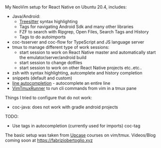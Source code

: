 My NeoVim setup for React Native on Ubuntu 20.4, includes:

- Java/Android:
  - [Treesitter](https://github.com/nvim-treesitter/nvim-treesitter) syntax highlighting
  - Tags for navigating Android Sdk and many other libraries
  - FZF to search with Ripgrep, Open Files, Search Tags and History
  - Tags to do autoimports
- coc-tsserver and coc-flow for TypeScript and JS language server
- tmux to manage different type of work sessions:
  - start session to work on React Native master and automatically start the emulator/server/android build
  - start session to change dotfiles
  - start session to work on other React Native projects etc..etc..
- zsh with syntax highlighting, autcomplete and history completion
- snippets (default and custom)
- [line autocompletion](https://github.com/junegunn/fzf.vim#custom-completion) - autocomplete an entire line
- [VimTmuxRunner](https://github.com/christoomey/vim-tmux-runner) to run cli commands from vim in a tmux pane

Things I tried to configure that do not work:

- coc-java: does not work with gradle android projects

TODO:

- Use tags in autocompletion (currently used for imports) coc-tag

The basic setup was taken from [Upcase](https://thoughtbot.com/upcase/) courses on vim/tmux.
Videos/Blog coming soon at https://fabriziobertoglio.xyz
